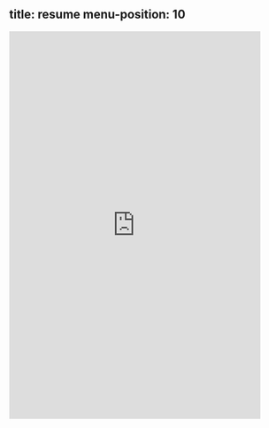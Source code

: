 title: resume
menu-position: 10
---
<iframe src="https://www.jobvision.ir/cv/76635666-115024" style="height:700px;width:90%;border:none;" title="resume" id="iFrame1"></iframe>
